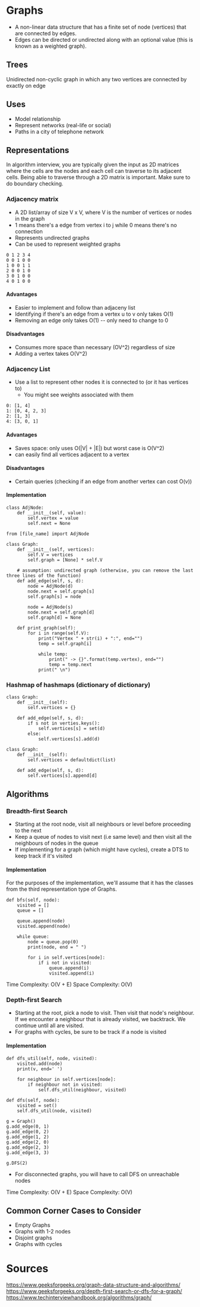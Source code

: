# Graphs
* A non-linear data structure that has a finite set of node (vertices) that are connected by edges. 
* Edges can be directed or undirected along with an optional value (this is known as a weighted graph). 

## Trees
Unidirected non-cyclic graph in which any two vertices are connected by exactly on edge 

## Uses
* Model relationship
* Represent networks (real-life or social)
* Paths in a city of telephone network 

## Representations 
In algorithm interview, you are typically given the input as 2D matrices where the cells are the nodes and each cell can traverse to its adjacent cells. Being able to traverse through a 2D matrix is important. Make sure to do boundary checking. 

### Adjacency matrix
* A 2D list/array of size V x V, where V is the number of vertices or nodes in the graph
* 1 means there's a edge from vertex i to j while 0 means there's no connection 
* Represents undirected graphs
* Can be used to represent weighted graphs 

```
0 1 2 3 4
0 0 1 0 0
1 0 0 1 1
2 0 0 1 0
3 0 1 0 0
4 0 1 0 0
```

#### Advantages
* Easier to implement and follow than adjaceny list
* Identifying if there's an edge from a vertex u to v only takes O(1) 
* Removing an edge only takes O(1) -- only need to change to 0

#### Disadvantages
* Consumes more space than necessary (OV^2) regardless of size
* Adding a vertex takes O(V^2) 

### Adjacency List
* Use a list to represent other nodes it is connected to (or it has vertices to)
    * You might see weights associated with them 
```
0: [1, 4]
1: [0, 4, 2, 3]
2: [1, 3]
4: [3, 0, 1]
```

#### Advantages
* Saves space: only uses O(|V| + |E|) but worst case is O(V^2)
* can easily find all vertices adjacent to a vertex 

#### Disadvantages
* Certain queries (checking if an edge from another vertex can cost O(v))

#### Implementation 
```
class AdjNode:
    def __init__(self, value):
        self.vertex = value
        self.next = None
```

```
from [file_name] import AdjNode 

class Graph:
    def __init__(self, vertices):
        self.V = vertices
        self.graph = [None] * self.V
    
    # assumption: undirected graph (otherwise, you can remove the last three lines of the function)
    def add_edge(self, s, d):
        node = AdjNode(d)
        node.next = self.graph[s]
        self.graph[s] = node

        node = AdjNode(s)
        node.next = self.graph[d]
        self.graph[d] = None

    def print_graph(self):
        for i in range(self.V):
            print("Vertex " + str(i) + ":", end="")
            temp = self.graph[i]

            while temp:
                print(" -> {}".format(temp.vertex), end="")
                temp = temp.next
            print(" \n")
```
 
### Hashmap of hashmaps (dictionary of dictionary)
```
class Graph:
    def __init__(self):
        self.vertices = {}

    def add_edge(self, s, d):
        if s not in verties.keys():
            self.vertices[s] = set(d)
        else:
            self.vertices[s].add(d)
```

```
class Graph:
    def __init__(self):
        self.vertices = defaultdict(list)

    def add_edge(self, s, d):
        self.vertices[s].append[d]
```

## Algorithms
### Breadth-first Search
* Starting at the root node, visit all neighbours or level before proceeding to the next
* Keep a queue of nodes to visit next (i.e same level) and then visit all the neighbours of nodes in the queue 
* If implementing for a graph (which might have cycles), create a DTS to keep track if it's visited

#### Implementation
For the purposes of the implementation, we'll assume that it has the classes from the third representation type of Graphs.
```
def bfs(self, node):
    visited = [] 
    queue = [] 

    queue.append(node)
    visited.append(node)

    while queue:
        node = queue.pop(0)
        print(node, end = " ")

        for i in self.vertices[node]:
            if i not in visited:
                queue.append(i)
                visited.append(i)

```
Time Complexity: O(V + E)
Space Complexity: O(V)

### Depth-first Search
* Starting at the root, pick a node to visit. Then visit that node's neighbour. If we encounter a neighbour that is already visited, we backtrack. We continue until all are visited.
* For graphs with cycles, be sure to be track if a node is visited 

#### Implementation
```
def dfs_util(self, node, visited):
    visited.add(node)
    print(v, end=' ')

    for neighbour in self.vertices[node]:
        if neighbour not in visited:
            self.dfs_util(neighbour, visited)
    
def dfs(self, node):
    visited = set()
    self.dfs_util(node, visited)

g = Graph()
g.add_edge(0, 1)
g.add_edge(0, 2)
g.add_edge(1, 2)
g.add_edge(2, 0)
g.add_edge(2, 3)
g.add_edge(3, 3)

g.DFS(2)
```
* For disconnected graphs, you will have to call DFS on unreachable nodes 

Time Complexity: O(V + E)
Space Complexity: O(V)

## Common Corner Cases to Consider
* Empty Graphs
* Graphs with 1-2 nodes
* Disjoint graphs
* Graphs with cycles

# Sources
https://www.geeksforgeeks.org/graph-data-structure-and-algorithms/
https://www.geeksforgeeks.org/depth-first-search-or-dfs-for-a-graph/
https://www.techinterviewhandbook.org/algorithms/graph/